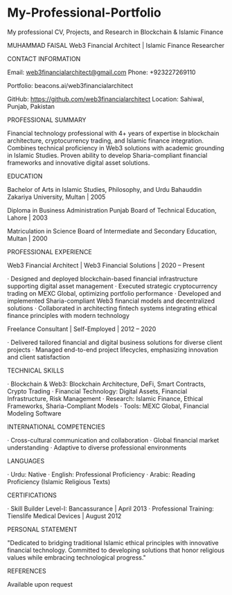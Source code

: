 # My-Professional-Portfolio
My professional CV, Projects, and Research in Blockchain &amp; Islamic Finance

MUHAMMAD FAISAL
Web3 Financial Architect | Islamic Finance Researcher



CONTACT INFORMATION

Email: web3financialarchitect@gmail.com
Phone: +923227269110

Portfolio: beacons.ai/web3financialarchitect

GitHub: https://github.com/web3financialarchitect
Location: Sahiwal, Punjab, Pakistan



PROFESSIONAL SUMMARY

Financial technology professional with 4+ years of expertise in blockchain architecture, cryptocurrency trading, and Islamic finance integration. Combines technical proficiency in Web3 solutions with academic grounding in Islamic Studies. Proven ability to develop Sharia-compliant financial frameworks and innovative digital asset solutions.



EDUCATION

Bachelor of Arts in Islamic Studies, Philosophy, and Urdu
Bahauddin Zakariya University, Multan | 2005

Diploma in Business Administration
Punjab Board of Technical Education, Lahore | 2003

Matriculation in Science
Board of Intermediate and Secondary Education, Multan | 2000



PROFESSIONAL EXPERIENCE

Web3 Financial Architect | Web3 Financial Solutions | 2020 – Present

· Designed and deployed blockchain-based financial infrastructure supporting digital asset management
· Executed strategic cryptocurrency trading on MEXC Global, optimizing portfolio performance
· Developed and implemented Sharia-compliant Web3 financial models and decentralized solutions
· Collaborated in architecting fintech systems integrating ethical finance principles with modern technology

Freelance Consultant | Self-Employed | 2012 – 2020

· Delivered tailored financial and digital business solutions for diverse client projects
· Managed end-to-end project lifecycles, emphasizing innovation and client satisfaction



TECHNICAL SKILLS

· Blockchain & Web3: Blockchain Architecture, DeFi, Smart Contracts, Crypto Trading
· Financial Technology: Digital Assets, Financial Infrastructure, Risk Management
· Research: Islamic Finance, Ethical Frameworks, Sharia-Compliant Models
· Tools: MEXC Global, Financial Modeling Software



INTERNATIONAL COMPETENCIES

· Cross-cultural communication and collaboration
· Global financial market understanding
· Adaptive to diverse professional environments



LANGUAGES

· Urdu: Native
· English: Professional Proficiency
· Arabic: Reading Proficiency (Islamic Religious Texts)



CERTIFICATIONS

· Skill Builder Level-I: Bancassurance | April 2013
· Professional Training: Tienslife Medical Devices | August 2012



PERSONAL STATEMENT

"Dedicated to bridging traditional Islamic ethical principles with innovative financial technology. Committed to developing solutions that honor religious values while embracing technological progress."



REFERENCES

Available upon request
